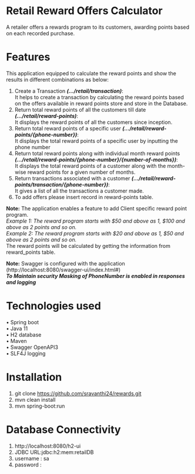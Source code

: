 # Retail Reward Offers Calculator
A retailer offers a rewards program to its customers, awarding points based on each recorded purchase.
 
# Features
This application equipped to calculate the reward points and show the results in different combinations as below:
1.	Create a Transaction <b><i>(…/retail/transaction)</i></b>:<br>
It helps to create a transaction by calculating the reward points based on the offers available in reward points store and store in the Database.
2.	Return total reward points of all the customers till date <b><i>(…/retail/reward-points)</i></b>:<br>
	It displays the reward points of all the customers since inception.
3.	Return total reward points of a specific user <b><i>(…/retail/reward-points/{phone-number})</i></b>:<br>
	It displays the total reward points of a specific user by inputting the phone number
4.	Return total reward points along with individual month reward points <b><i>(…/retail/reward-points/{phone-number}/{number-of-months})</i></b>:<br>
	It displays the total reward points of a customer along with the month-wise reward points for a given number of months.
5.	Return transactions associated with a customer <b><i>(…/retail/reward-points/transaction/{phone-number})</i></b>:<br>
	It gives a list of all the transactions a customer made.
6.	To add offers please insert record in reward-points table.

<b>Note:</b> The application enables a feature to add Client specific reward point program. <br>
<i>Example 1: The reward program starts with $50 and above as 1, $100 and above as 2 points and so on.<br>
Example 2: The reward program starts with $20 and above as 1, $50 and above as 2 points and so on.</i><br>
The reward points will be calculated by getting the information from reward_points table.

<b>Note:</b> Swagger is configured with the application (http://localhost:8080/swagger-ui/index.html#) <br>
<b><i>To Maintain security Masking of PhoneNumber is enabled in responses and logging</i></b>

# Technologies used
•	Spring boot <br>
•	Java 11 <br>
•	H2 database<br>
•	Maven<br>
•	Swagger OpenAPI3<br>
•	SLF4J logging<br>

# Installation
1.	git clone https://github.com/sravanthi24/rewards.git
2.	mvn clean install
3.	mvn spring-boot:run

# Database Connectivity
1.  http://localhost:8080/h2-ui
2.  JDBC URL:jdbc:h2:mem:retailDB
3.  username : sa
4.  password :
